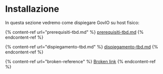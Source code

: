 # Installazione

In questa sezione vedremo come dispiegare GovIO su host fisico:

{% content-ref url="prerequisiti-tbd.md" %}
[prerequisiti-tbd.md](prerequisiti-tbd.md)
{% endcontent-ref %}

{% content-ref url="dispiegamento-tbd.md" %}
[dispiegamento-tbd.md](dispiegamento-tbd.md)
{% endcontent-ref %}

{% content-ref url="broken-reference" %}
[Broken link](broken-reference)
{% endcontent-ref %}
